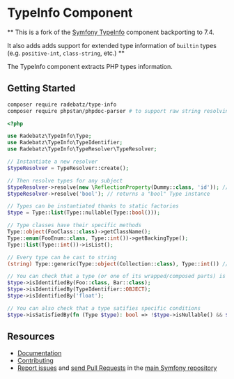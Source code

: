 TypeInfo Component
==================

**
This is a fork of the [Symfony TypeInfo](https://symfony.com/doc/current/components/type_info.html) component backporting to 7.4.

It also adds adds support for extended type information of `builtin` types (e.g. `positive-int`, `class-string`, etc.)
** 

The TypeInfo component extracts PHP types information.

Getting Started
---------------

```bash
composer require radebatz/type-info
composer require phpstan/phpdoc-parser # to support raw string resolving
```

```php
<?php

use Radebatz\TypeInfo\Type;
use Radebatz\TypeInfo\TypeIdentifier;
use Radebatz\TypeInfo\TypeResolver\TypeResolver;

// Instantiate a new resolver
$typeResolver = TypeResolver::create();

// Then resolve types for any subject
$typeResolver->resolve(new \ReflectionProperty(Dummy::class, 'id')); // returns an "int" Type instance
$typeResolver->resolve('bool'); // returns a "bool" Type instance

// Types can be instantiated thanks to static factories
$type = Type::list(Type::nullable(Type::bool()));

// Type classes have their specific methods
Type::object(FooClass::class)->getClassName();
Type::enum(FooEnum::class, Type::int())->getBackingType();
Type::list(Type::int())->isList();

// Every type can be cast to string
(string) Type::generic(Type::object(Collection::class), Type::int()) // returns "Collection<int>"

// You can check that a type (or one of its wrapped/composed parts) is identified by one of some identifiers.
$type->isIdentifiedBy(Foo::class, Bar::class);
$type->isIdentifiedBy(TypeIdentifier::OBJECT);
$type->isIdentifiedBy('float');

// You can also check that a type satifies specific conditions
$type->isSatisfiedBy(fn (Type $type): bool => !$type->isNullable() && $type->isIdentifiedBy(TypeIdentifier::INT));
```

Resources
---------
 * [Documentation](https://symfony.com/doc/current/components/type_info.html)
 * [Contributing](https://symfony.com/doc/current/contributing/index.html)
 * [Report issues](https://github.com/symfony/symfony/issues) and
   [send Pull Requests](https://github.com/symfony/symfony/pulls)
   in the [main Symfony repository](https://github.com/symfony/symfony)
